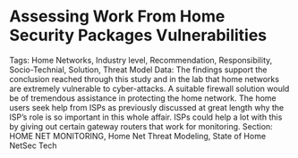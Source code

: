 # Assessing Work From Home Security Packages Vulnerabilities

Tags: Home Networks, Industry level, Recommendation, Responsibility, Socio-Technial, Solution, Threat Model
Data: The findings support the conclusion reached through this study and in the lab that home
networks are extremely vulnerable to cyber-attacks. A suitable firewall solution would be of
tremendous assistance in protecting the home network. The home users seek help from ISPs as
previously discussed at great length why the ISP’s role is so important in this whole affair.  ISPs could help a lot with this by giving out certain gateway routers that work for monitoring.
Section: HOME NET MONITORING, Home Net Threat Modeling, State of Home NetSec Tech